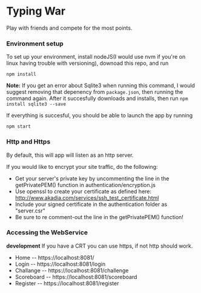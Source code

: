Typing War
===

Play with friends and compete for the most points.

### Environment setup

To set up your environment, install nodeJS(I would use nvm if you're on linux having trouble with versioning), downoad this repo, and run

    npm install
  
  **Note:** If you get an error about Sqlite3 when running this command, I would suggest removing that depenency from `package.json`, then   running the command again. After it succesfully downloads and installs, then run `npm install sqlite3 --save`

If everything is succesful, you should be able to launch the app by running

    npm start

### Http and Https

By default, this will app will listen as an http server.

If you would like to encrypt your site traffic, do the following:
- Get your server's private key by uncommenting the line in the getPrivatePEM() function in authentication/encryption.js
- Use openssl to create your certificate as defined here: http://www.akadia.com/services/ssh_test_certificate.html
- Include your signed certificate in the authentication folder as "server.csr"
- Be sure to re comment-out the line in the getPrivatePEM() function!

### Accessing the WebService

**development**
If you have a CRT you can use https, if not http should work.
- Home -- https://localhost:8081/
- Login -- https://localhost:8081/login
- Challange -- https://localhost:8081/challenge
- Scoreboard -- https://localhost:8081/scoreboard
- Register -- https://localhost:8081/register
